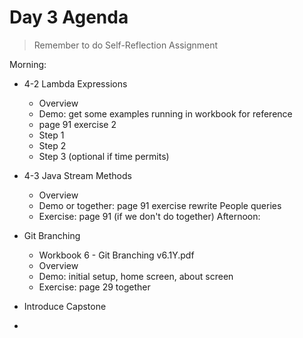 # Day 3 Agenda

> Remember to do Self-Reflection Assignment

Morning:

- 4-2 Lambda Expressions
  - Overview
  - Demo: get some examples running in workbook for reference
  - page 91 exercise 2
  - Step 1
  - Step 2
  - Step 3 (optional if time permits)
- 4-3 Java Stream Methods
  - Overview
  - Demo or together: page 91 exercise rewrite People queries
  - Exercise: page 91 (if we don't do together)
    Afternoon:

- Git Branching
  - Workbook 6 - Git Branching v6.1Y.pdf
  - Overview
  - Demo: initial setup, home screen, about screen
  - Exercise: page 29 together
- Introduce Capstone
-
